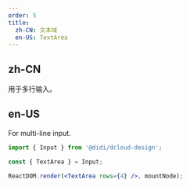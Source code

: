 ```yaml
---
order: 5
title:
  zh-CN: 文本域
  en-US: TextArea
---
```


## zh-CN

用于多行输入。

## en-US

For multi-line input.

```jsx
import { Input } from '@didi/dcloud-design';

const { TextArea } = Input;

ReactDOM.render(<TextArea rows={4} />, mountNode);
```
